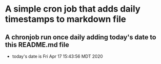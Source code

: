 A simple cron job that adds daily timestamps to markdown file
============================================================
## A chronjob run once daily adding today's date to this README.md file
* today's date is Fri Apr 17 15:43:56 MDT 2020
